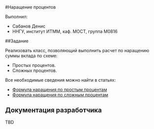 ﻿#Наращение процентов

Выполнил: 

 - Сабанов Денис
 - ННГУ, институт ИТММ, каф. МОСТ, группа М0816

##Задание

Реализовать класс, позволяющий выполнить расчет по наращению суммы вклада по схеме:

 - Простых процентов.
 - Сложных процентов.

Все необходимые сведения можно найти в статьях:
 - [Формула наращения по простым процентам][simple]
 - [Формула наращения по сложным процентам][hard]

## Документация разработчика

TBD

<!-- LINKS -->

[simple]: http://ios.sseu.ru/public/eresmat/fm/razd1_fm/par1_1_2.htm
[hard]: http://ios.sseu.ru/public/eresmat/fm/razd2_fm/par1_2_1.htm
